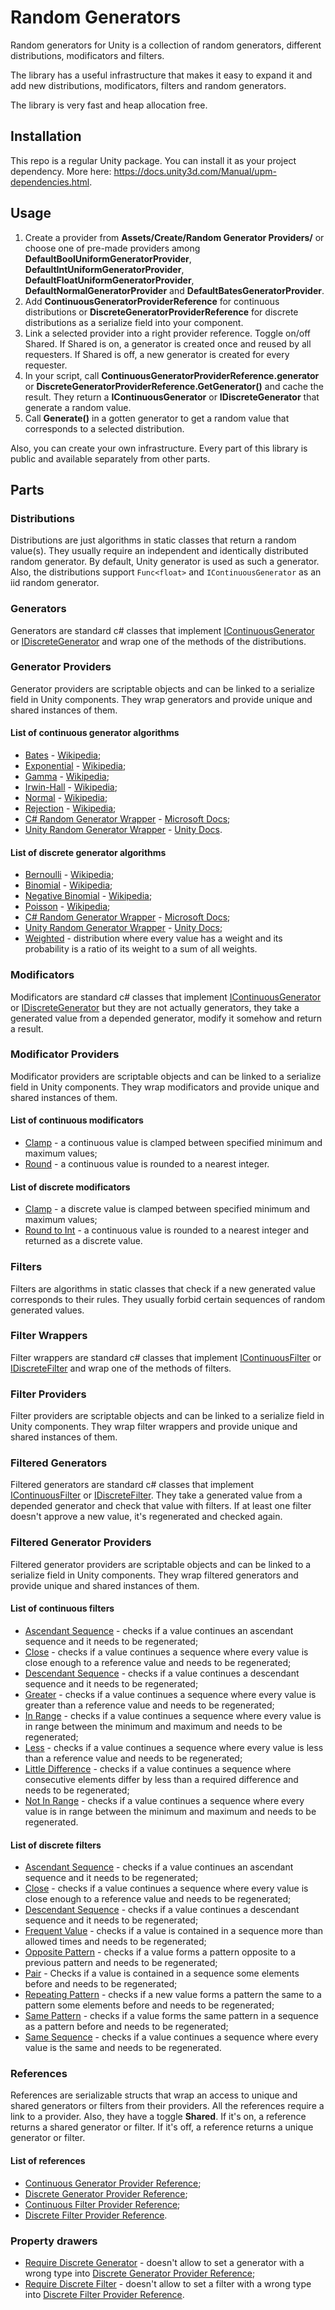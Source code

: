 # Random Generators
Random generators for Unity is a collection of random generators, 
different distributions, modificators and filters.

The library has a useful infrastructure that makes it easy to expand it and add new
distributions, modificators, filters and random generators.

The library is very fast and heap allocation free.

## Installation

This repo is a regular Unity package. You can install it as your project dependency.
More here: https://docs.unity3d.com/Manual/upm-dependencies.html.

## Usage

1. Create a provider from **Assets/Create/Random Generator Providers/** or choose one of
pre-made providers among 
**DefaultBoolUniformGeneratorProvider**, **DefaultIntUniformGeneratorProvider**,
**DefaultFloatUniformGeneratorProvider**, **DefaultNormalGeneratorProvider** and
**DefaultBatesGeneratorProvider**.
2. Add **ContinuousGeneratorProviderReference** for continuous distributions or
**DiscreteGeneratorProviderReference** for discrete distributions as a serialize field
into your component.
3. Link a selected provider into a right provider reference. Toggle on/off Shared.
If Shared is on, a generator is created once and reused by all requesters.
If Shared is off, a new generator is created for every requester.
4. In your script, call **ContinuousGeneratorProviderReference.generator** or
**DiscreteGeneratorProviderReference.GetGenerator<T>()** and cache the result.
They return a **IContinuousGenerator** or **IDiscreteGenerator<T>** that generate
a random value.
5. Call **Generate()** in a gotten generator to get a random value that corresponds to
a selected distribution.

Also, you can create your own infrastructure. Every part of this library is public and
available separately from other parts.

## Parts

### Distributions

Distributions are just algorithms in static classes that return a random value(s).
They usually require an independent and identically distributed random generator.
By default, Unity generator is used as such a generator. 
Also, the distributions support `Func<float>` and `IContinuousGenerator` as an iid random generator.

### Generators

Generators are standard c# classes that implement [IContinuousGenerator](https://github.com/ZorPastaman/Random-Generators/blob/master/Runtime/ContinuousDistributions/IContinuousGenerator.cs)
or [IDiscreteGenerator<T>](https://github.com/ZorPastaman/Random-Generators/blob/master/Runtime/DiscreteDistributions/IDiscreteGenerator.cs)
and wrap one of the methods of the distributions.

### Generator Providers

Generator providers are scriptable objects and can be linked to a serialize field in Unity components.
They wrap generators and provide unique and shared instances of them.

#### List of continuous generator algorithms

- [Bates](https://github.com/ZorPastaman/Random-Generators/tree/master/Runtime/ContinuousDistributions/BatesDistribution) -
[Wikipedia](https://en.wikipedia.org/wiki/Bates_distribution);
- [Exponential](https://github.com/ZorPastaman/Random-Generators/tree/master/Runtime/ContinuousDistributions/ExponentialDistribution) -
[Wikipedia](https://en.wikipedia.org/wiki/Exponential_distribution);
- [Gamma](https://github.com/ZorPastaman/Random-Generators/tree/master/Runtime/ContinuousDistributions/GammaDistribution) -
[Wikipedia](https://en.wikipedia.org/wiki/Gamma_distribution);
- [Irwin-Hall](https://github.com/ZorPastaman/Random-Generators/tree/master/Runtime/ContinuousDistributions/IrwinHallDistribution) -
[Wikipedia](https://en.wikipedia.org/wiki/Irwin%E2%80%93Hall_distribution);
- [Normal](https://github.com/ZorPastaman/Random-Generators/tree/master/Runtime/ContinuousDistributions/NormalDistribution) -
[Wikipedia](https://en.wikipedia.org/wiki/Normal_distribution);
- [Rejection](https://github.com/ZorPastaman/Random-Generators/tree/master/Runtime/ContinuousDistributions/RejectionDistribution) -
[Wikipedia](https://en.wikipedia.org/wiki/Rejection_sampling);
- [C# Random Generator Wrapper](https://github.com/ZorPastaman/Random-Generators/tree/master/Runtime/ContinuousDistributions/SharpDistribution) -
[Microsoft Docs](https://docs.microsoft.com/en-us/dotnet/api/system.random?view=netframework-4.8);
- [Unity Random Generator Wrapper](https://github.com/ZorPastaman/Random-Generators/tree/master/Runtime/ContinuousDistributions/UnityDistribution) -
[Unity Docs](https://docs.unity3d.com/ScriptReference/Random.html).

#### List of discrete generator algorithms

- [Bernoulli](https://github.com/ZorPastaman/Random-Generators/tree/master/Runtime/DiscreteDistributions/BernoulliDistribution) -
[Wikipedia](https://en.wikipedia.org/wiki/Bernoulli_distribution);
- [Binomial](https://github.com/ZorPastaman/Random-Generators/tree/master/Runtime/DiscreteDistributions/BinomialDistribution) -
[Wikipedia](https://en.wikipedia.org/wiki/Binomial_distribution);
- [Negative Binomial](https://github.com/ZorPastaman/Random-Generators/tree/master/Runtime/DiscreteDistributions/NegativeBinomialDistribution) -
[Wikipedia](https://en.wikipedia.org/wiki/Negative_binomial_distribution);
- [Poisson](https://github.com/ZorPastaman/Random-Generators/tree/master/Runtime/DiscreteDistributions/PoissonDistribution) -
[Wikipedia](https://en.wikipedia.org/wiki/Poisson_distribution);
- [C# Random Generator Wrapper](https://github.com/ZorPastaman/Random-Generators/tree/master/Runtime/DiscreteDistributions/SharpDistribution) -
[Microsoft Docs](https://docs.microsoft.com/en-us/dotnet/api/system.random?view=netframework-4.8);
- [Unity Random Generator Wrapper](https://github.com/ZorPastaman/Random-Generators/tree/master/Runtime/DiscreteDistributions/UnityDistribution) -
[Unity Docs](https://docs.unity3d.com/ScriptReference/Random.html);
- [Weighted](https://github.com/ZorPastaman/Random-Generators/tree/master/Runtime/DiscreteDistributions/WeightedDistribution) -
distribution where every value has a weight and its probability is a ratio of its weight to a sum of all weights.

### Modificators

Modificators are standard c# classes that implement [IContinuousGenerator](https://github.com/ZorPastaman/Random-Generators/blob/master/Runtime/ContinuousDistributions/IContinuousGenerator.cs)
or [IDiscreteGenerator<T>](https://github.com/ZorPastaman/Random-Generators/blob/master/Runtime/DiscreteDistributions/IDiscreteGenerator.cs)
but they are not actually generators, they take a generated value from a depended generator, modify it somehow and return a result.

### Modificator Providers

Modificator providers are scriptable objects and can be linked to a serialize field in Unity components.
They wrap modificators and provide unique and shared instances of them.

#### List of continuous modificators

- [Clamp](https://github.com/ZorPastaman/Random-Generators/tree/master/Runtime/ContinuousDistributions/DistributionModificators/Clamp) -
a continuous value is clamped between specified minimum and maximum values;
- [Round](https://github.com/ZorPastaman/Random-Generators/tree/master/Runtime/ContinuousDistributions/DistributionModificators/Round) -
a continuous value is rounded to a nearest integer.

#### List of discrete modificators

- [Clamp](https://github.com/ZorPastaman/Random-Generators/tree/master/Runtime/DiscreteDistributions/DistributionModificators/Clamp) -
a discrete value is clamped between specified minimum and maximum values;
- [Round to Int](https://github.com/ZorPastaman/Random-Generators/tree/master/Runtime/DiscreteDistributions/DistributionModificators/Round) -
a continuous value is rounded to a nearest integer and returned as a discrete value.

### Filters

Filters are algorithms in static classes that check if a new generated value corresponds to their rules.
They usually forbid certain sequences of random generated values.

### Filter Wrappers

Filter wrappers are standard c# classes that implement [IContinuousFilter](https://github.com/ZorPastaman/Random-Generators/blob/master/Runtime/ContinuousDistributions/DistributionFilters/IContinuousFilter.cs)
or [IDiscreteFilter](https://github.com/ZorPastaman/Random-Generators/blob/master/Runtime/DiscreteDistributions/DistributionFilters/IDiscreteFilter.cs)
and wrap one of the methods of filters.

### Filter Providers

Filter providers are scriptable objects and can be linked to a serialize field in Unity components.
They wrap filter wrappers and provide unique and shared instances of them.

### Filtered Generators

Filtered generators are standard c# classes that implement [IContinuousFilter](https://github.com/ZorPastaman/Random-Generators/blob/master/Runtime/ContinuousDistributions/DistributionFilters/IContinuousFilter.cs)
or [IDiscreteFilter](https://github.com/ZorPastaman/Random-Generators/blob/master/Runtime/DiscreteDistributions/DistributionFilters/IDiscreteFilter.cs).
They take a generated value from a depended generator and check that value with filters.
If at least one filter doesn't approve a new value, it's regenerated and checked again.

### Filtered Generator Providers

Filtered generator providers are scriptable objects and can be linked to a serialize field in Unity components.
They wrap filtered generators and provide unique and shared instances of them.

#### List of continuous filters

- [Ascendant Sequence](https://github.com/ZorPastaman/Random-Generators/tree/master/Runtime/ContinuousDistributions/DistributionFilters/AscendantSequenceFilters) - 
checks if a value continues an ascendant sequence and it needs to be regenerated;
- [Close](https://github.com/ZorPastaman/Random-Generators/tree/master/Runtime/ContinuousDistributions/DistributionFilters/CloseFilters) -
checks if a value continues a sequence where every value is close enough to a reference value and needs to be regenerated;
- [Descendant Sequence](https://github.com/ZorPastaman/Random-Generators/tree/master/Runtime/ContinuousDistributions/DistributionFilters/DescendantSequenceFilters) -
checks if a value continues a descendant sequence and it needs to be regenerated;
- [Greater](https://github.com/ZorPastaman/Random-Generators/tree/master/Runtime/ContinuousDistributions/DistributionFilters/GreaterFilters) -
checks if a value continues a sequence where every value is greater than a reference value and needs to be regenerated;
- [In Range](https://github.com/ZorPastaman/Random-Generators/tree/master/Runtime/ContinuousDistributions/DistributionFilters/InRangeFilters) -
checks if a value continues a sequence where every value is in range between the minimum and maximum and needs to be regenerated;
- [Less](https://github.com/ZorPastaman/Random-Generators/tree/master/Runtime/ContinuousDistributions/DistributionFilters/LessFilters) -
checks if a value continues a sequence where every value is less than a reference value and needs to be regenerated;
- [Little Difference](https://github.com/ZorPastaman/Random-Generators/tree/master/Runtime/ContinuousDistributions/DistributionFilters/LittleDifferenceFilters) -
checks if a value continues a sequence where consecutive elements differ by less than a required difference and needs to be regenerated;
- [Not In Range](https://github.com/ZorPastaman/Random-Generators/tree/master/Runtime/ContinuousDistributions/DistributionFilters/NotInRangeFilters) -
checks if a value continues a sequence where every value is in range between the minimum and maximum and needs to be regenerated.

#### List of discrete filters

- [Ascendant Sequence](https://github.com/ZorPastaman/Random-Generators/tree/master/Runtime/DiscreteDistributions/DistributionFilters/AscendantSequenceFilters) -
checks if a value continues an ascendant sequence and it needs to be regenerated;
- [Close](https://github.com/ZorPastaman/Random-Generators/tree/master/Runtime/DiscreteDistributions/DistributionFilters/CloseFilters) -
checks if a value continues a sequence where every value is close enough to a reference value and needs to be regenerated;
- [Descendant Sequence](https://github.com/ZorPastaman/Random-Generators/tree/master/Runtime/DiscreteDistributions/DistributionFilters/DescendantSequenceFilters) -
checks if a value continues a descendant sequence and it needs to be regenerated;
- [Frequent Value](https://github.com/ZorPastaman/Random-Generators/tree/master/Runtime/DiscreteDistributions/DistributionFilters/FrequentValueFilters) -
checks if a value is contained in a sequence more than allowed times and needs to be regenerated;
- [Opposite Pattern](https://github.com/ZorPastaman/Random-Generators/tree/master/Runtime/DiscreteDistributions/DistributionFilters/OppositePatternFilters) -
checks if a value forms a pattern opposite to a previous pattern and needs to be regenerated;
- [Pair](https://github.com/ZorPastaman/Random-Generators/tree/master/Runtime/DiscreteDistributions/DistributionFilters/PairFilters) -
Checks if a value is contained in a sequence some elements before and needs to be regenerated;
- [Repeating Pattern](https://github.com/ZorPastaman/Random-Generators/tree/master/Runtime/DiscreteDistributions/DistributionFilters/RepeatingPatternFilters) -
checks if a new value forms a pattern the same to a pattern some elements before and needs to be regenerated;
- [Same Pattern](https://github.com/ZorPastaman/Random-Generators/tree/master/Runtime/DiscreteDistributions/DistributionFilters/SamePatternFilters) -
checks if a value forms the same pattern in a sequence as a pattern before and needs to be regenerated;
- [Same Sequence](https://github.com/ZorPastaman/Random-Generators/tree/master/Runtime/DiscreteDistributions/DistributionFilters/SameSequenceFilters) -
checks if a value continues a sequence where every value is the same and needs to be regenerated.

### References

References are serializable structs that wrap an access to unique and shared generators or filters from their providers.
All the references require a link to a provider. Also, they have a toggle **Shared**. 
If it's on, a reference returns a shared generator or filter. If it's off, a reference returns a unique generator or filter.

#### List of references

- [Continuous Generator Provider Reference](https://github.com/ZorPastaman/Random-Generators/blob/master/Runtime/ContinuousDistributions/ContinuousGeneratorProviderReference.cs);
- [Discrete Generator Provider Reference](https://github.com/ZorPastaman/Random-Generators/blob/master/Runtime/DiscreteDistributions/DiscreteGeneratorProviderReference.cs);
- [Continuous Filter Provider Reference](https://github.com/ZorPastaman/Random-Generators/blob/master/Runtime/ContinuousDistributions/DistributionFilters/ContinuousFilterProviderReference.cs);
- [Discrete Filter Provider Reference](https://github.com/ZorPastaman/Random-Generators/blob/master/Runtime/DiscreteDistributions/DistributionFilters/DiscreteFilterProviderReference.cs).

### Property drawers

- [Require Discrete Generator](https://github.com/ZorPastaman/Random-Generators/blob/master/Runtime/PropertyDrawerAttributes/RequireDiscreteGenerator.cs) -
doesn't allow to set a generator with a wrong type into 
[Discrete Generator Provider Reference](https://github.com/ZorPastaman/Random-Generators/blob/master/Runtime/DiscreteDistributions/DiscreteGeneratorProviderReference.cs);
- [Require Discrete Filter](https://github.com/ZorPastaman/Random-Generators/blob/master/Runtime/PropertyDrawerAttributes/RequireDiscreteFilter.cs) -
doesn't allow to set a filter with a wrong type into
[Discrete Filter Provider Reference](https://github.com/ZorPastaman/Random-Generators/blob/master/Runtime/DiscreteDistributions/DistributionFilters/DiscreteFilterProviderReference.cs).
